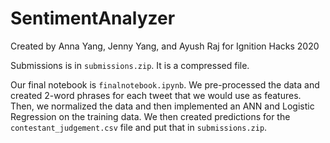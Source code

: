 # SentimentAnalyzer
Created by Anna Yang, Jenny Yang, and Ayush Raj for Ignition Hacks 2020

Submissions is in `submissions.zip`. It is a compressed file.

Our final notebook is `finalnotebook.ipynb`. We pre-processed the data and created 2-word phrases for each tweet that we would use as features. Then, we normalized the data and then implemented an ANN and Logistic Regression on the training data. We then created predictions for the `contestant_judgement.csv` file and put that in `submissions.zip`.
